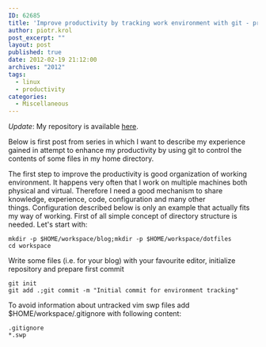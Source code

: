 ```yaml
---
ID: 62685
title: 'Improve productivity by tracking work environment with git - preparation'
author: piotr.krol
post_excerpt: ""
layout: post
published: true
date: 2012-02-19 21:12:00
archives: "2012"
tags:
  - linux
  - productivity
categories:
  - Miscellaneous
---
```

*Update*: My repository is available [here][1].

 Below is first post from series in which I want to describe my experience
 gained in attempt to enhance my productivity by using git to control the
 contents of some files in my home directory. 

 The first step to improve the productivity is good organization of working
 environment. It happens very often that I work on multiple machines both
 physical and virtual. Therefore I need a good mechanism to share knowledge,
 experience, code, configuration and many other things. Configuration described
 below is only an example that actually fits my way of working. First of all
 simple concept of directory structure is needed. Let's start with:

    mkdir -p $HOME/workspace/blog;mkdir -p $HOME/workspace/dotfiles
    cd workspace

Write some files (i.e. for your blog) with your favourite editor, initialize
repository and prepare first commit

    git init
    git add .;git commit -m "Initial commit for environment tracking"

To avoid information about untracked vim swp files add
$HOME/workspace/.gitignore with following content:

    .gitignore
    *.swp

 [1]: https://github.com/pietrushnic/workspace.git
